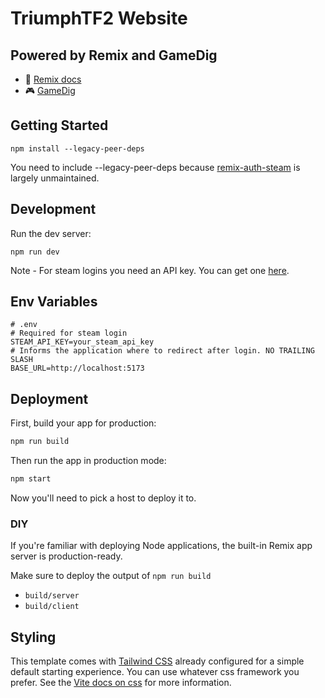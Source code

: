 # TriumphTF2 Website
## Powered by Remix and GameDig
- 📖 [Remix docs](https://remix.run/docs)
- 🎮 [GameDig](https://github.com/gamedig/node-gamedig)

## Getting Started

```shellscript
npm install --legacy-peer-deps
```

You need to include --legacy-peer-deps because [remix-auth-steam](https://github.com/Andreychik32/remix-auth-steam) is largely unmaintained.

## Development

Run the dev server:

```shellscript
npm run dev
```

Note - For steam logins you need an API key. You can get one [here](https://steamcommunity.com/dev/apikey).

## Env Variables

```shellscript
# .env
# Required for steam login
STEAM_API_KEY=your_steam_api_key
# Informs the application where to redirect after login. NO TRAILING SLASH
BASE_URL=http://localhost:5173
```

## Deployment

First, build your app for production:

```sh
npm run build
```

Then run the app in production mode:

```sh
npm start
```

Now you'll need to pick a host to deploy it to.

### DIY

If you're familiar with deploying Node applications, the built-in Remix app server is production-ready.

Make sure to deploy the output of `npm run build`

- `build/server`
- `build/client`

## Styling

This template comes with [Tailwind CSS](https://tailwindcss.com/) already configured for a simple default starting experience. You can use whatever css framework you prefer. See the [Vite docs on css](https://vitejs.dev/guide/features.html#css) for more information.
